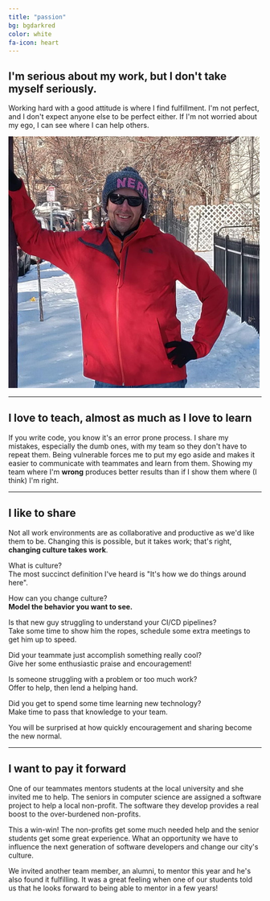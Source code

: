 ```yaml
---
title: "passion"
bg: bgdarkred
color: white
fa-icon: heart
---
```



## I'm serious about my work, but I don't take myself seriously.

Working hard with a good attitude is where I find fulfillment.
I'm not perfect, and I don't expect anyone else to be perfect either. 
If I'm not worried about my ego, I can see where I can help others.

<img class="imagecircle imagecenter" src="/img/Me_Denver.jpg" alt="Greg in Denver" title="That's me on a random street in Denver">

---
## I love to teach, almost as much as I love to learn

If you write code, you know it's an error prone process.
I share my mistakes, especially the dumb ones, with my team so they don't have to repeat them.
Being vulnerable forces me to put my ego aside and makes it easier to communicate with teammates and learn from them. 
Showing my team where I'm __wrong__ produces better results than if I show them where (I think) I'm right.

---
## I like to share

Not all work environments are as collaborative and productive as we'd like them to be. Changing this is possible, but it takes work; that's right, __changing culture takes work__.

What is culture?  
The most succinct definition I've heard is "It's how we do things around here".  

How can you change culture?  
__Model the behavior you want to see.__

Is that new guy struggling to understand your CI/CD pipelines?  
Take some time to show him the ropes, schedule some extra meetings to get him up to speed.

Did your teammate just accomplish something really cool?  
Give her some enthusiastic praise and encouragement!

Is someone struggling with a problem or too much work?  
Offer to help, then lend a helping hand.

Did you get to spend some time learning new technology?  
Make time to pass that knowledge to your team.

You will be surprised at how quickly encouragement and sharing become the new normal.

---
## I want to pay it forward

One of our teammates mentors students at the local university and she invited me to help. The seniors in computer science are assigned a software project to help a local non-profit. The software they develop provides a real boost to the over-burdened non-profits.  

This a win-win! The non-profits get some much needed help and the senior students get some great experience. What an opportunity we have to influence the next generation of software developers and change our city's culture.

We invited another team member, an alumni, to mentor this year and he's also found it fulfilling. It was a great feeling when one of our students told us that he looks forward to being able to mentor in a few years!